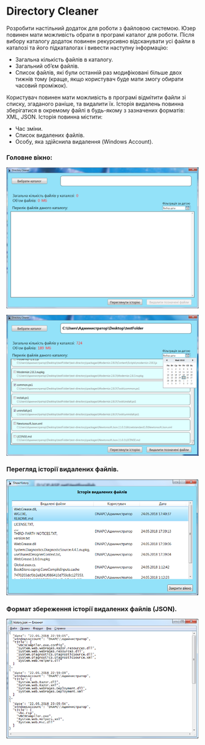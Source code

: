 # Directory Cleaner

Розробити настільний додаток для роботи з файловою системою. Юзер повинен мати можливість обрати в програмі каталог для роботи. Після вибору каталoгу додаток повинен рекурсивно відсканувати усі файли в каталозі та його підкаталогах і вивести наступну інформацію:
* Загальна кількість файлів в каталогу.
* Загальний об’єм файлів.
* Список файлів, які були останній раз модифіковані більше двох тижнів тому (краще, якщо користувач буде мати змогу обирати часовий проміжок).

Користувач повинен мати можливість в програмі відмітити файли зі списку, згаданого раніше, та видалити їх.
Історія видалень повинна зберігатися в окремому файлі в будь-якому з зазначених форматів: XML, JSON. Історія повинна містити:
* Час зміни.
* Список видалених файлів.
* Особу, яка здійснила видалення (Windows Account).

### Головне вікно:

![img1](Images/1.png) </br>

![img4](Images/4.png) </br>

### Перегляд історії видалених файлів.
![img2](Images/2.png) </br>

### Формат збереження історії видалених файлів (JSON).
![img3](Images/3.png) </br>
